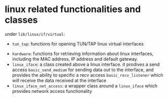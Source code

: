 # linux related functionalities and classes
under `lib/linux/if/virtual`:
* `tun_tap`: functions for opening TUN/TAP linux virtual interfaces
<!-- * `virtual_if`: a class that takes a `gateway` and opens a TAP interface round it; that is, data received from the `gateway` is forwarded to the TAP interface as "received from the wire", and data that is sent from the TAP interface is forwarded to be sent to the `gateway` -->
* `hardware`: functions for retrieving information about linux interfaces, including the MAC address, IP address and default gateway.
* `linux_iface`: a class created above a linux interface. it prodives a send access `basic_send_medium` for sending data out to the interface, and provides the ability to specific a recv access `basic_recv_listener` which will receive the data received at the interface
* `linux_iface_net_access`: a wrapper class around a `linux_iface` which provides network access functionality


<!-- 
under `lib/linux/if/wrappers`, there are wrapper classes around a `iface_access_point` that provide api for `gateway` (in `interface_gatway`) and `sniffer` (in `interface_sniffer`)

under `lib/linux/osi`, there are wrapper classes around a `iface_access_point` that provide api for `gateway` in the sense of osi terms:
* `data_link_layer_gatway`: practically the same as the raw `interface_gateway`
* `network_layer_gateway`: takes a `data_link_layer` and uses ethernet to provide abstract network layer gateway, without having to worry about the data link layer protocols -->
